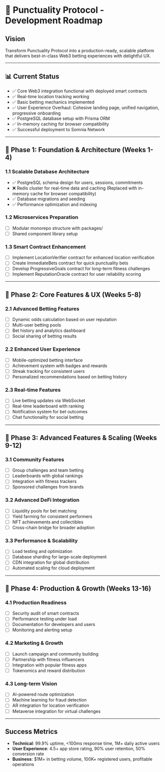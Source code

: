 # 🚀 Punctuality Protocol - Development Roadmap

## **Vision**

Transform Punctuality Protocol into a production-ready, scalable platform that delivers best-in-class Web3 betting experiences with delightful UX.

---

## **📊 Current Status**

- ✅ Core Web3 integration functional with deployed smart contracts
- ✅ Real-time location tracking working
- ✅ Basic betting mechanics implemented
- ✅ User Experience Overhaul: Cohesive landing page, unified navigation, progressive onboarding
- ✅ PostgreSQL database setup with Prisma ORM
- ✅ In-memory caching for browser compatibility
- ✅ Successful deployment to Somnia Network

---

## **🎯 Phase 1: Foundation & Architecture (Weeks 1-4)**

### **1.1 Scalable Database Architecture**

- ✅ PostgreSQL schema design for users, sessions, commitments
- ❌ Redis cluster for real-time data and caching (Replaced with in-memory cache for browser compatibility)
- ✅ Database migrations and seeding
- ✅ Performance optimization and indexing

### **1.2 Microservices Preparation**

- [ ] Modular monorepo structure with packages/
- [ ] Shared component library setup

### **1.3 Smart Contract Enhancement**

- [ ] Implement LocationVerifier contract for enhanced location verification
- [ ] Create ImmediateBets contract for quick punctuality bets
- [ ] Develop ProgressiveGoals contract for long-term fitness challenges
- [ ] Implement ReputationOracle contract for user reliability scoring

---

## **🎯 Phase 2: Core Features & UX (Weeks 5-8)**

### **2.1 Advanced Betting Features**

- [ ] Dynamic odds calculation based on user reputation
- [ ] Multi-user betting pools
- [ ] Bet history and analytics dashboard
- [ ] Social sharing of betting results

### **2.2 Enhanced User Experience**

- [ ] Mobile-optimized betting interface
- [ ] Achievement system with badges and rewards
- [ ] Streak tracking for consistent users
- [ ] Personalized recommendations based on betting history

### **2.3 Real-time Features**

- [ ] Live betting updates via WebSocket
- [ ] Real-time leaderboard with ranking
- [ ] Notification system for bet outcomes
- [ ] Chat functionality for social betting

---

## **🎯 Phase 3: Advanced Features & Scaling (Weeks 9-12)**

### **3.1 Community Features**

- [ ] Group challenges and team betting
- [ ] Leaderboards with global rankings
- [ ] Integration with fitness trackers
- [ ] Sponsored challenges from brands

### **3.2 Advanced DeFi Integration**

- [ ] Liquidity pools for bet matching
- [ ] Yield farming for consistent performers
- [ ] NFT achievements and collectibles
- [ ] Cross-chain bridge for broader adoption

### **3.3 Performance & Scalability**

- [ ] Load testing and optimization
- [ ] Database sharding for large-scale deployment
- [ ] CDN integration for global distribution
- [ ] Automated scaling for cloud deployment

---

## **🎯 Phase 4: Production & Growth (Weeks 13-16)**

### **4.1 Production Readiness**

- [ ] Security audit of smart contracts
- [ ] Performance testing under load
- [ ] Documentation for developers and users
- [ ] Monitoring and alerting setup

### **4.2 Marketing & Growth**

- [ ] Launch campaign and community building
- [ ] Partnership with fitness influencers
- [ ] Integration with popular fitness apps
- [ ] Tokenomics and reward distribution

### **4.3 Long-term Vision**

- [ ] AI-powered route optimization
- [ ] Machine learning for fraud detection
- [ ] AR integration for location verification
- [ ] Metaverse integration for virtual challenges

---

## **Success Metrics**

- **Technical**: 99.9% uptime, <100ms response time, 1M+ daily active users
- **User Experience**: 4.5+ app store rating, 90% user retention, 50% conversion rate
- **Business**: $1M+ in betting volume, 100K+ registered users, profitable operations
